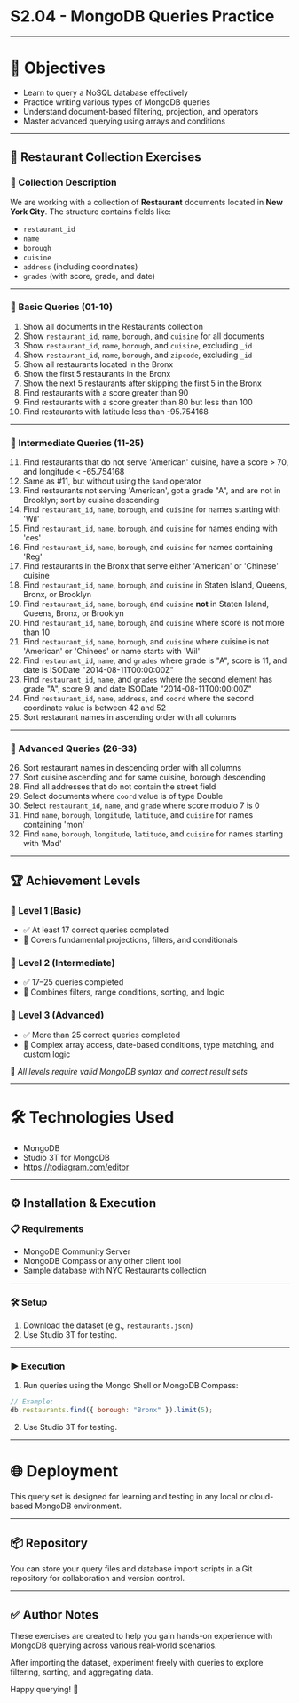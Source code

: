 # S2.04 - MongoDB Queries Practice

---

# 🎯 Objectives

- Learn to query a NoSQL database effectively
- Practice writing various types of MongoDB queries
- Understand document-based filtering, projection, and operators
- Master advanced querying using arrays and conditions

---

## 🔹 Restaurant Collection Exercises

### 📌 Collection Description
We are working with a collection of **Restaurant** documents located in **New York City**. The structure contains fields like:
- `restaurant_id`
- `name`
- `borough`
- `cuisine`
- `address` (including coordinates)
- `grades` (with score, grade, and date)

---

### 📘 Basic Queries (01-10)
01. Show all documents in the Restaurants collection  
02. Show `restaurant_id`, `name`, `borough`, and `cuisine` for all documents  
03. Show `restaurant_id`, `name`, `borough`, and `cuisine`, excluding `_id`  
04. Show `restaurant_id`, `name`, `borough`, and `zipcode`, excluding `_id`  
05. Show all restaurants located in the Bronx  
06. Show the first 5 restaurants in the Bronx  
07. Show the next 5 restaurants after skipping the first 5 in the Bronx  
08. Find restaurants with a score greater than 90  
09. Find restaurants with a score greater than 80 but less than 100  
10. Find restaurants with latitude less than -95.754168  

---

### 📘 Intermediate Queries (11-25)
11. Find restaurants that do not serve 'American' cuisine, have a score > 70, and longitude < -65.754168  
12. Same as #11, but without using the `$and` operator  
13. Find restaurants not serving 'American', got a grade "A", and are not in Brooklyn; sort by cuisine descending  
14. Find `restaurant_id`, `name`, `borough`, and `cuisine` for names starting with 'Wil'  
15. Find `restaurant_id`, `name`, `borough`, and `cuisine` for names ending with 'ces'  
16. Find `restaurant_id`, `name`, `borough`, and `cuisine` for names containing 'Reg'  
17. Find restaurants in the Bronx that serve either 'American' or 'Chinese' cuisine  
18. Find `restaurant_id`, `name`, `borough`, and `cuisine` in Staten Island, Queens, Bronx, or Brooklyn  
19. Find `restaurant_id`, `name`, `borough`, and `cuisine` **not** in Staten Island, Queens, Bronx, or Brooklyn  
20. Find `restaurant_id`, `name`, `borough`, and `cuisine` where score is not more than 10  
21. Find `restaurant_id`, `name`, `borough`, and `cuisine` where cuisine is not 'American' or 'Chinees' or name starts with 'Wil'  
22. Find `restaurant_id`, `name`, and `grades` where grade is "A", score is 11, and date is ISODate "2014-08-11T00:00:00Z"  
23. Find `restaurant_id`, `name`, and `grades` where the second element has grade "A", score 9, and date ISODate "2014-08-11T00:00:00Z"  
24. Find `restaurant_id`, `name`, `address`, and `coord` where the second coordinate value is between 42 and 52  
25. Sort restaurant names in ascending order with all columns  

---

### 📘 Advanced Queries (26-33)
26. Sort restaurant names in descending order with all columns  
27. Sort cuisine ascending and for same cuisine, borough descending  
28. Find all addresses that do not contain the street field  
29. Select documents where `coord` value is of type Double  
30. Select `restaurant_id`, `name`, and `grade` where score modulo 7 is 0  
31. Find `name`, `borough`, `longitude`, `latitude`, and `cuisine` for names containing 'mon'  
32. Find `name`, `borough`, `longitude`, `latitude`, and `cuisine` for names starting with 'Mad'  

---

## 🏆 Achievement Levels

### 🥉 Level 1 (Basic)
- ✅ At least 17 correct queries completed  
- 📌 Covers fundamental projections, filters, and conditionals

### 🥈 Level 2 (Intermediate)  
- ✅ 17–25 queries completed  
- 📌 Combines filters, range conditions, sorting, and logic

### 🥇 Level 3 (Advanced)
- ✅ More than 25 correct queries completed  
- 📌 Complex array access, date-based conditions, type matching, and custom logic

📝 *All levels require valid MongoDB syntax and correct result sets*

---

# 🛠️ Technologies Used

- MongoDB
- Studio 3T for MongoDB
- https://todiagram.com/editor

---

## ⚙️ Installation & Execution

### 📋 Requirements
- MongoDB Community Server
- MongoDB Compass or any other client tool
- Sample database with NYC Restaurants collection

---

### 🛠️ Setup

1. Download the dataset (e.g., `restaurants.json`)
2. Use Studio 3T for testing.

---

### ▶️ Execution

1. Run queries using the Mongo Shell or MongoDB Compass:
```js
// Example:
db.restaurants.find({ borough: "Bronx" }).limit(5);
```
2. Use Studio 3T for testing.

---

# 🌐 Deployment

This query set is designed for learning and testing in any local or cloud-based MongoDB environment.

---

## 📦 Repository

You can store your query files and database import scripts in a Git repository for collaboration and version control.

---

## ✅ Author Notes

These exercises are created to help you gain hands-on experience with MongoDB querying across various real-world scenarios.

After importing the dataset, experiment freely with queries to explore filtering, sorting, and aggregating data.

Happy querying! 🚀
